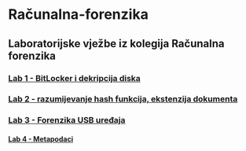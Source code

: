 # Računalna-forenzika

## Laboratorijske vježbe iz kolegija Računalna forenzika
  ### <a href = "https://github.com/Imedvi02/Racunalna-forenzika/blob/main/Lab_1.ipynb">Lab 1 - BitLocker i dekripcija diska</a>
  ### <a href = "https://github.com/Imedvi02/Racunalna-forenzika/blob/main/Lab_2.ipynb">Lab 2 - razumijevanje hash funkcija, ekstenzija dokumenta</a>
  ### <a href = "https://github.com/Imedvi02/Racunalna-forenzika/blob/main/Lab_3.ipynb">Lab 3 - Forenzika USB uređaja</a>
  #### <a href = "https://github.com/Imedvi02/Racunalna-forenzika/blob/main/Lab_4.py">Lab 4 - Metapodaci</a>
